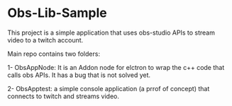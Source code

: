 # Obs-Lib-Sample

This project is a simple application that uses obs-studio APIs to stream video to a twitch account.

Main repo contains two folders:

1- ObsAppNode:
It is an Addon node for elctron to wrap the c++ code that calls obs APIs. 
It has a bug that is not solved yet.

2- ObsApptest:
a simple console application (a prrof of concept) that connects to twitch and streams video.
 
